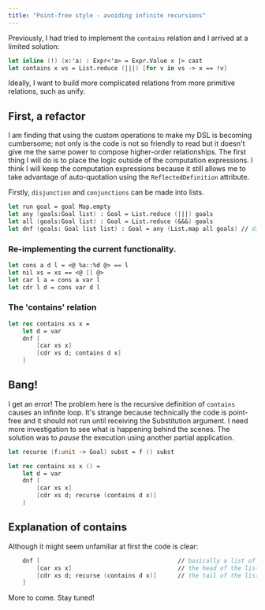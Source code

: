 ```yaml
---
title: "Point-free style - avoiding infinite recursions"
---
```


Previously, I had tried to implement the `contains` relation and I arrived at a limited solution:

```fsharp
let inline (!) (x:'a) : Expr<'a> = Expr.Value x |> cast
let contains x vs = List.reduce (|||) [for v in vs -> x == !v]
```

Ideally, I want to build more complicated relations from more primitive relations, such as unify.

## First, a refactor
I am finding that using the custom operations to make my DSL is becoming cumbersome; not only is the code is not so friendly to read but it doesn't give me the same power to compose higher-order relationships. The first thing I will do is to place the logic outside of the computation expressions. I think I will keep the computation expressions because it still allows me to take advantage of auto-quotation using the `ReflectedDefinition` attribute.

Firstly, `disjunction` and `conjunctions` can be made into lists.
```fsharp
let run goal = goal Map.empty
let any (goals:Goal list) : Goal = List.reduce (|||) goals
let all (goals:Goal list) : Goal = List.reduce (&&&) goals
let dnf (goals: Goal list list) : Goal = any (List.map all goals) // disjunctive normal form
```

### Re-implementing the current functionality.
```fsharp
let cons a d l = <@ %a::%d @> == l
let nil xs = xs == <@ [] @>
let car l a = cons a var l
let cdr l d = cons var d l
```

### The 'contains' relation
```fsharp
let rec contains xs x =
    let d = var
    dnf [
        [car xs x]
        [cdr xs d; contains d x]
    ]
```

## Bang!
I get an error! The problem here is the recursive definition of `contains` causes an infinite loop. It's strange because technically the code is point-free and it should not run until receiving the Substitution argument. I need more investigation to see what is happening behind the scenes. The solution was to *pause* the execution using another partial application.

```fsharp
let recurse (f:unit -> Goal) subst = f () subst

let rec contains xs x () =
    let d = var
    dnf [
        [car xs x]
        [cdr xs d; recurse (contains d x)]
    ]
```

## Explanation of contains
Although it might seem unfamiliar at first the code is clear:

```fsharp
    dnf [                                       // basically a list of logical ORs of logical ANDs i.e.  (a & b) | (c & d & e) | f
        [car xs x]                              // the head of the list is definitely in the list
        [cdr xs d; recurse (contains d x)]      // the tail of the list is put into the variable `d` and the routine is repeated
    ]
```

More to come. Stay tuned!